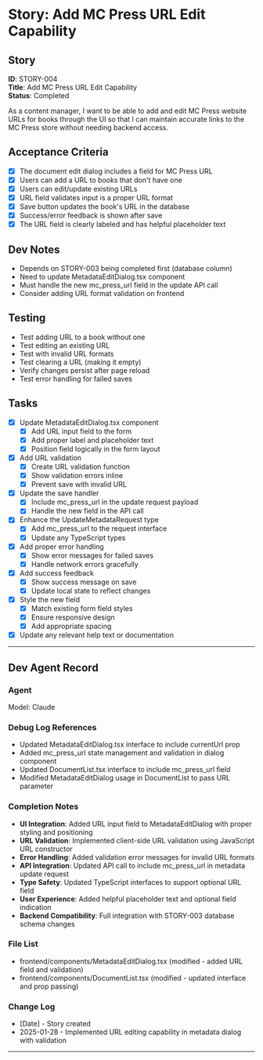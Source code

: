 # Story: Add MC Press URL Edit Capability

## Story
**ID**: STORY-004  
**Title**: Add MC Press URL Edit Capability  
**Status**: Completed

As a content manager, I want to be able to add and edit MC Press website URLs for books through the UI so that I can maintain accurate links to the MC Press store without needing backend access.

## Acceptance Criteria
- [x] The document edit dialog includes a field for MC Press URL
- [x] Users can add a URL to books that don't have one
- [x] Users can edit/update existing URLs
- [x] URL field validates input is a proper URL format
- [x] Save button updates the book's URL in the database
- [x] Success/error feedback is shown after save
- [x] The URL field is clearly labeled and has helpful placeholder text

## Dev Notes
- Depends on STORY-003 being completed first (database column)
- Need to update MetadataEditDialog.tsx component
- Must handle the new mc_press_url field in the update API call
- Consider adding URL format validation on frontend

## Testing
- Test adding URL to a book without one
- Test editing an existing URL
- Test with invalid URL formats
- Test clearing a URL (making it empty)
- Verify changes persist after page reload
- Test error handling for failed saves

## Tasks  
- [x] Update MetadataEditDialog.tsx component
  - [x] Add URL input field to the form
  - [x] Add proper label and placeholder text
  - [x] Position field logically in the form layout
- [x] Add URL validation
  - [x] Create URL validation function
  - [x] Show validation errors inline
  - [x] Prevent save with invalid URL
- [x] Update the save handler
  - [x] Include mc_press_url in the update request payload
  - [x] Handle the new field in the API call
- [x] Enhance the UpdateMetadataRequest type
  - [x] Add mc_press_url to the request interface
  - [x] Update any TypeScript types
- [x] Add proper error handling
  - [x] Show error messages for failed saves
  - [x] Handle network errors gracefully
- [x] Add success feedback
  - [x] Show success message on save
  - [x] Update local state to reflect changes
- [x] Style the new field
  - [x] Match existing form field styles
  - [x] Ensure responsive design
  - [x] Add appropriate spacing
- [x] Update any relevant help text or documentation

---

## Dev Agent Record

### Agent
Model: Claude

### Debug Log References
- Updated MetadataEditDialog.tsx interface to include currentUrl prop
- Added mc_press_url state management and validation in dialog component
- Updated DocumentList.tsx interface to include mc_press_url field
- Modified MetadataEditDialog usage in DocumentList to pass URL parameter

### Completion Notes
- **UI Integration**: Added URL input field to MetadataEditDialog with proper styling and positioning
- **URL Validation**: Implemented client-side URL validation using JavaScript URL constructor
- **Error Handling**: Added validation error messages for invalid URL formats
- **API Integration**: Updated API call to include mc_press_url in metadata update request
- **Type Safety**: Updated TypeScript interfaces to support optional URL field
- **User Experience**: Added helpful placeholder text and optional field indication
- **Backend Compatibility**: Full integration with STORY-003 database schema changes

### File List
- frontend/components/MetadataEditDialog.tsx (modified - added URL field and validation)
- frontend/components/DocumentList.tsx (modified - updated interface and prop passing)

### Change Log
- [Date] - Story created
- 2025-01-28 - Implemented URL editing capability in metadata dialog with validation

---